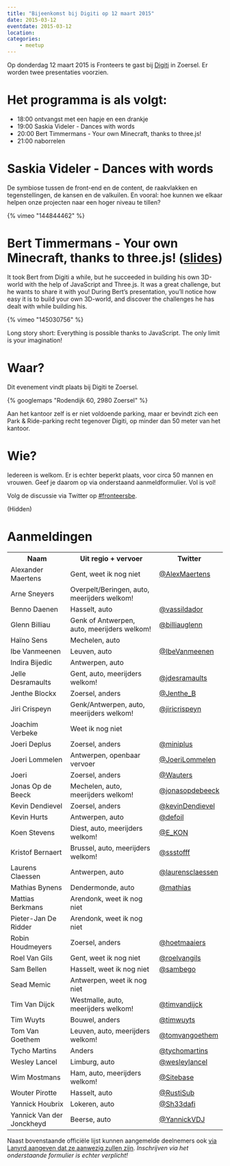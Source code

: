 ```yaml
---
title: "Bijeenkomst bij Digiti op 12 maart 2015"
date: 2015-03-12
eventdate: 2015-03-12
location: 
categories: 
    - meetup
---
```

Op donderdag 12 maart 2015 is Fronteers te gast bij [Digiti](http://digiti.be/) in Zoersel. Er worden twee presentaties voorzien.

# Het programma is als volgt:

* 18:00 ontvangst met een hapje en een drankje
* 19:00 Saskia Videler - Dances with words
* 20:00 Bert Timmermans - Your own Minecraft, thanks to three.js!
* 21:00 naborrelen

# Saskia Videler - Dances with words

De symbiose tussen de front-end en de content, de raakvlakken en tegenstellingen, de kansen en de valkuilen. En vooral: hoe kunnen we elkaar helpen onze projecten naar een hoger niveau te tillen?

{% vimeo "144844462" %}

# Bert Timmermans - Your own Minecraft, thanks to three.js! ([slides](https://speakerdeck.com/berttimmermans/your-own-minecraft-thanks-to-three-dot-js))

It took Bert from Digiti a while, but he succeeded in building his own 3D-world with the help of JavaScript and Three.js. It was a great challenge, but he wants to share it with you! During Bert’s presentation, you’ll notice how easy it is to build your own 3D-world, and discover the challenges he has dealt with while building his.

{% vimeo "145030756" %}

Long story short: Everything is possible thanks to JavaScript. The only limit is your imagination!

# Waar?

Dit evenement vindt plaats bij Digiti te Zoersel.

{% googlemaps "Rodendijk 60, 2980 Zoersel" %}

Aan het kantoor zelf is er niet voldoende parking, maar er bevindt zich een Park & Ride-parking recht tegenover Digiti, op minder dan 50 meter van het kantoor.

# Wie?

Iedereen is welkom. Er is echter beperkt plaats, voor circa 50 mannen en vrouwen. Geef je daarom op via onderstaand aanmeldformulier. Vol is vol!

Volg de discussie via Twitter op [#fronteersbe](https://twitter.com/search?q=%23fronteersbe).

(Hidden)

# Aanmeldingen

<table>
<tr>
<th>Naam</th>
<th>Uit regio + vervoer</th>
<th>Twitter</th>
</tr>
<tr>
<td>Alexander Maertens</td>
<td>Gent, weet ik nog niet</td>
<td><a href="https://twitter.com/AlexMaertens" rel="nofollow">@AlexMaertens</a></td>
</tr>
<tr>
<td>Arne Sneyers</td>
<td>Overpelt/Beringen, auto, meerijders welkom!</td>
<td></td>
</tr>
<tr>
<td>Benno Daenen</td>
<td>Hasselt, auto</td>
<td><a href="https://twitter.com/vassildador" rel="nofollow">@vassildador</a></td>
</tr>
<tr>
<td>Glenn Billiau</td>
<td>Genk of Antwerpen, auto, meerijders welkom!</td>
<td><a href="https://twitter.com/billiauglenn" rel="nofollow">@billiauglenn</a></td>
</tr>
<tr>
<td>Haïno Sens</td>
<td>Mechelen, auto</td>
<td></td>
</tr>
<tr>
<td>Ibe Vanmeenen</td>
<td>Leuven, auto</td>
<td><a href="https://twitter.com/IbeVanmeenen" rel="nofollow">@IbeVanmeenen</a></td>
</tr>
<tr>
<td>Indira Bijedic</td>
<td>Antwerpen, auto</td>
<td></td>
</tr>
<tr>
<td>Jelle Desramaults</td>
<td>Gent, auto, meerijders welkom!</td>
<td><a href="https://twitter.com/jdesramaults" rel="nofollow">@jdesramaults</a></td>
</tr>
<tr>
<td>Jenthe Blockx</td>
<td>Zoersel, anders</td>
<td><a href="https://twitter.com/Jenthe_B" rel="nofollow">@Jenthe_B</a></td>
</tr>
<tr>
<td>Jiri Crispeyn</td>
<td>Genk/Antwerpen, auto, meerijders welkom!</td>
<td><a href="https://twitter.com/jiricrispeyn" rel="nofollow">@jiricrispeyn</a></td>
</tr>
<tr>
<td>Joachim Verbeke</td>
<td>Weet ik nog niet</td>
<td></td>
</tr>
<tr>
<td>Joeri Deplus</td>
<td>Zoersel, anders</td>
<td><a href="https://twitter.com/miniplus" rel="nofollow">@miniplus</a></td>
</tr>
<tr>
<td>Joeri Lommelen</td>
<td>Antwerpen, openbaar vervoer</td>
<td><a href="https://twitter.com/JoeriLommelen" rel="nofollow">@JoeriLommelen</a></td>
</tr>
<tr>
<td>Joeri</td>
<td>Zoersel, anders</td>
<td><a href="https://twitter.com/Wauters" rel="nofollow">@Wauters</a></td>
</tr>
<tr>
<td>Jonas Op de Beeck</td>
<td>Mechelen, auto, meerijders welkom!</td>
<td><a href="https://twitter.com/jonasopdebeeck" rel="nofollow">@jonasopdebeeck</a></td>
</tr>
<tr>
<td>Kevin Dendievel</td>
<td>Zoersel, anders</td>
<td><a href="https://twitter.com/kevinDendievel" rel="nofollow">@kevinDendievel</a></td>
</tr>
<tr>
<td>Kevin Hurts</td>
<td>Antwerpen, auto</td>
<td><a href="https://twitter.com/defoil" rel="nofollow">@defoil</a></td>
</tr>
<tr>
<td>Koen Stevens</td>
<td>Diest, auto, meerijders welkom!</td>
<td><a href="https://twitter.com/E_KON" rel="nofollow">@E_KON</a></td>
</tr>
<tr>
<td>Kristof Bernaert</td>
<td>Brussel, auto, meerijders welkom!</td>
<td><a href="https://twitter.com/ssstofff" rel="nofollow">@ssstofff</a></td>
</tr>
<tr>
<td>Laurens Claessen</td>
<td>Antwerpen, auto</td>
<td><a href="https://twitter.com/laurensclaessen" rel="nofollow">@laurensclaessen</a></td>
</tr>
<tr>
<td>Mathias Bynens</td>
<td>Dendermonde, auto</td>
<td><a href="https://twitter.com/mathias" rel="nofollow">@mathias</a></td>
</tr>
<tr>
<td>Mattias Berkmans</td>
<td>Arendonk, weet ik nog niet</td>
<td></td>
</tr>
<tr>
<td>Pieter-Jan De Ridder</td>
<td>Arendonk, weet ik nog niet</td>
<td></td>
</tr>
<tr>
<td>Robin Houdmeyers</td>
<td>Zoersel, anders</td>
<td><a href="https://twitter.com/hoetmaaiers" rel="nofollow">@hoetmaaiers</a></td>
</tr>
<tr>
<td>Roel Van Gils</td>
<td>Gent, weet ik nog niet</td>
<td><a href="https://twitter.com/roelvangils" rel="nofollow">@roelvangils</a></td>
</tr>
<tr>
<td>Sam Bellen</td>
<td>Hasselt, weet ik nog niet</td>
<td><a href="https://twitter.com/sambego" rel="nofollow">@sambego</a></td>
</tr>
<tr>
<td>Sead Memic</td>
<td>Antwerpen, weet ik nog niet</td>
<td></td>
</tr>
<tr>
<td>Tim Van Dijck</td>
<td>Westmalle, auto, meerijders welkom!</td>
<td><a href="https://twitter.com/timvandijck" rel="nofollow">@timvandijck</a></td>
</tr>
<tr>
<td>Tim Wuyts</td>
<td>Bouwel, anders</td>
<td><a href="https://twitter.com/timwuyts" rel="nofollow">@timwuyts</a></td>
</tr>
<tr>
<td>Tom Van Goethem</td>
<td>Leuven, auto, meerijders welkom!</td>
<td><a href="https://twitter.com/tomvangoethem" rel="nofollow">@tomvangoethem</a></td>
</tr>
<tr>
<td>Tycho Martins</td>
<td>Anders</td>
<td><a href="https://twitter.com/tychomartins" rel="nofollow">@tychomartins</a></td>
</tr>
<tr>
<td>Wesley Lancel</td>
<td>Limburg, auto</td>
<td><a href="https://twitter.com/wesleylancel" rel="nofollow">@wesleylancel</a></td>
</tr>
<tr>
<td>Wim Mostmans</td>
<td>Ham, auto, meerijders welkom!</td>
<td><a href="https://twitter.com/Sitebase" rel="nofollow">@Sitebase</a></td>
</tr>
<tr>
<td>Wouter Pirotte</td>
<td>Hasselt, auto</td>
<td><a href="https://twitter.com/RustiSub" rel="nofollow">@RustiSub</a></td>
</tr>
<tr>
<td>Yannick Houbrix</td>
<td>Lokeren, auto</td>
<td><a href="https://twitter.com/Sh33dafi" rel="nofollow">@Sh33dafi</a></td>
</tr>
<tr>
<td>Yannick Van der Jonckheyd</td>
<td>Beerse, auto</td>
<td><a href="https://twitter.com/YannickVDJ" rel="nofollow">@YannickVDJ</a></td>
</tr>
</table>


Naast bovenstaande officiële lijst kunnen aangemelde deelnemers ook [via Lanyrd aangeven dat ze aanwezig zullen zijn](http://lanyrd.com/2015/fronteersbe-digiti/). *Inschrijven via het onderstaande formulier is echter verplicht!*